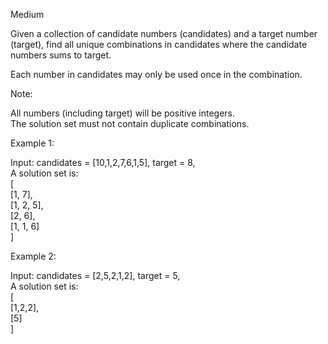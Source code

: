 Medium

Given a collection of candidate numbers (candidates) and a target number (target), find all unique combinations in candidates where the candidate numbers sums to target.

Each number in candidates may only be used once in the combination.

Note:

All numbers (including target) will be positive integers.  
The solution set must not contain duplicate combinations.

Example 1:

Input: candidates = [10,1,2,7,6,1,5], target = 8,  
A solution set is:  
[  
  [1, 7],  
  [1, 2, 5],  
  [2, 6],  
  [1, 1, 6]  
]

Example 2:

Input: candidates = [2,5,2,1,2], target = 5,  
A solution set is:  
[  
  [1,2,2],  
  [5]  
]

